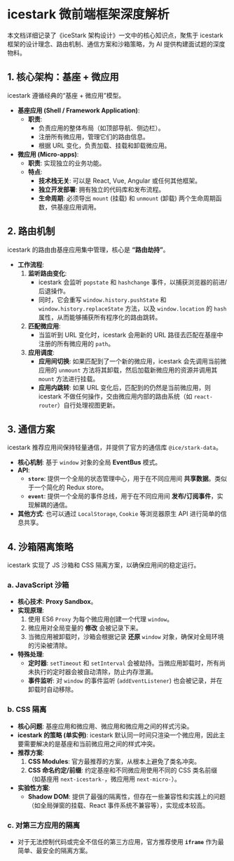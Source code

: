# icestark 微前端框架深度解析

本文档详细记录了《iceStark 架构设计》一文中的核心知识点，聚焦于 icestark 框架的设计理念、路由机制、通信方案和沙箱策略，为 AI 提供构建面试题的深度物料。

## 1. 核心架构：基座 + 微应用

icestark 遵循经典的“基座 + 微应用”模型。

- **基座应用 (Shell / Framework Application)**:
    - **职责**:
        - 负责应用的整体布局（如顶部导航、侧边栏）。
        - 注册所有微应用，管理它们的路由信息。
        - 根据 URL 变化，负责加载、挂载和卸载微应用。
- **微应用 (Micro-apps)**:
    - **职责**: 实现独立的业务功能。
    - **特点**:
        - **技术栈无关**: 可以是 React, Vue, Angular 或任何其他框架。
        - **独立开发部署**: 拥有独立的代码库和发布流程。
        - **生命周期**: 必须导出 `mount` (挂载) 和 `unmount` (卸载) 两个生命周期函数，供基座应用调用。

## 2. 路由机制

icestark 的路由由基座应用集中管理，核心是 **“路由劫持”**。

- **工作流程**:
    1.  **监听路由变化**:
        - icestark 会监听 `popstate` 和 `hashchange` 事件，以捕获浏览器的前进/后退操作。
        - 同时，它会重写 `window.history.pushState` 和 `window.history.replaceState` 方法，以及 `window.location` 的 `hash` 属性，从而能够捕获所有程序化的路由跳转。
    2.  **匹配微应用**:
        - 当监听到 URL 变化时，icestark 会用新的 URL 路径去匹配在基座中注册的所有微应用的 `path`。
    3.  **应用调度**:
        - **应用间切换**: 如果匹配到了一个新的微应用，icestark 会先调用当前微应用的 `unmount` 方法将其卸载，然后加载新微应用的资源并调用其 `mount` 方法进行挂载。
        - **应用内跳转**: 如果 URL 变化后，匹配到的仍然是当前微应用，则 icestark 不做任何操作，交由微应用内部的路由系统（如 `react-router`）自行处理视图更新。

## 3. 通信方案

icestark 推荐应用间保持轻量通信，并提供了官方的通信库 `@ice/stark-data`。

- **核心机制**: 基于 `window` 对象的全局 **EventBus** 模式。
- **API**:
    - **`store`**: 提供一个全局的状态管理中心，用于在不同应用间 **共享数据**。类似于一个简化的 Redux store。
    - **`event`**: 提供一个全局的事件总线，用于在不同应用间 **发布/订阅事件**，实现解耦的通信。
- **其他方式**: 也可以通过 `LocalStorage`, `Cookie` 等浏览器原生 API 进行简单的信息共享。

## 4. 沙箱隔离策略

icestark 实现了 JS 沙箱和 CSS 隔离方案，以确保应用间的稳定运行。

### a. JavaScript 沙箱

- **核心技术**: **Proxy Sandbox**。
- **实现原理**:
    1.  使用 ES6 `Proxy` 为每个微应用创建一个代理 `window`。
    2.  微应用对全局变量的 **修改** 会被记录下来。
    3.  当微应用被卸载时，沙箱会根据记录 **还原** `window` 对象，确保对全局环境的污染被清除。
- **特殊处理**:
    - **定时器**: `setTimeout` 和 `setInterval` 会被劫持。当微应用卸载时，所有尚未执行的定时器会被自动清除，防止内存泄漏。
    - **事件监听**: 对 `window` 的事件监听 (`addEventListener`) 也会被记录，并在卸载时自动移除。

### b. CSS 隔离

- **核心问题**: 基座应用和微应用、微应用和微应用之间的样式污染。
- **icestark 的策略 (单实例)**: icestark 默认同一时间只渲染一个微应用，因此主要需要解决的是基座和当前微应用之间的样式冲突。
- **推荐方案**:
    1.  **CSS Modules**: 官方最推荐的方案，从根本上避免了类名冲突。
    2.  **CSS 命名约定/前缀**: 约定基座和不同微应用使用不同的 CSS 类名前缀（如基座用 `next-icestark-`，微应用用 `next-micro-`）。
- **实验性方案**:
    - **Shadow DOM**: 提供了最强的隔离性，但存在一些兼容性和实践上的问题（如全局弹窗的挂载、React 事件系统不兼容等），实现成本较高。

### c. 对第三方应用的隔离

- 对于无法控制代码或完全不信任的第三方应用，官方推荐使用 **`iframe`** 作为最简单、最安全的隔离方案。
